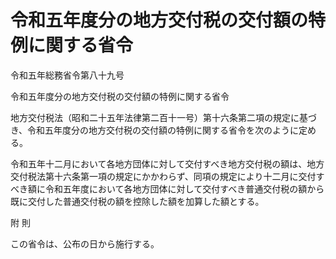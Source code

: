 # 令和五年度分の地方交付税の交付額の特例に関する省令

令和五年総務省令第八十九号

令和五年度分の地方交付税の交付額の特例に関する省令

地方交付税法（昭和二十五年法律第二百十一号）第十六条第二項の規定に基づき、令和五年度分の地方交付税の交付額の特例に関する省令を次のように定める。

令和五年十二月において各地方団体に対して交付すべき地方交付税の額は、地方交付税法第十六条第一項の規定にかかわらず、同項の規定により十二月に交付すべき額に令和五年度において各地方団体に対して交付すべき普通交付税の額から既に交付した普通交付税の額を控除した額を加算した額とする。

附 則

この省令は、公布の日から施行する。
